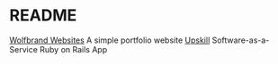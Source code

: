 # README
[Wolfbrand Websites](http://wolfbrandwebsites.com) A simple portfolio website
[Upskill](http://upskillcourses.com) Software-as-a-Service Ruby on Rails App